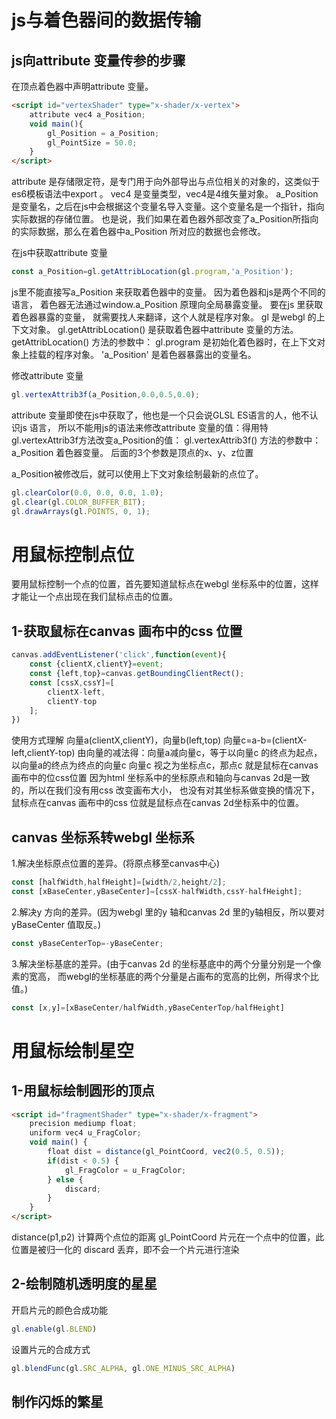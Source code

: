 # js与着色器间的数据传输

## js向attribute 变量传参的步骤
在顶点着色器中声明attribute 变量。
```html
<script id="vertexShader" type="x-shader/x-vertex">
    attribute vec4 a_Position;
    void main(){
        gl_Position = a_Position;
        gl_PointSize = 50.0;
    }
</script>
```
attribute 是存储限定符，是专门用于向外部导出与点位相关的对象的，这类似于es6模板语法中export 。
vec4 是变量类型，vec4是4维矢量对象。
a_Position 是变量名，之后在js中会根据这个变量名导入变量。这个变量名是一个指针，指向实际数据的存储位置。
也是说，我们如果在着色器外部改变了a_Position所指向的实际数据，那么在着色器中a_Position 所对应的数据也会修改。


在js中获取attribute 变量
```js
const a_Position=gl.getAttribLocation(gl.program,'a_Position');
```
js里不能直接写a_Position 来获取着色器中的变量。 因为着色器和js是两个不同的语言，
着色器无法通过window.a_Position 原理向全局暴露变量。 要在js 里获取着色器暴露的变量，
就需要找人来翻译，这个人就是程序对象。
gl 是webgl 的上下文对象。
gl.getAttribLocation() 是获取着色器中attribute 变量的方法。
getAttribLocation() 方法的参数中：
gl.program 是初始化着色器时，在上下文对象上挂载的程序对象。
'a_Position' 是着色器暴露出的变量名。


修改attribute 变量
```js
gl.vertexAttrib3f(a_Position,0.0,0.5,0.0);
```
attribute 变量即使在js中获取了，他也是一个只会说GLSL ES语言的人，他不认识js 语言，
所以不能用js的语法来修改attribute 变量的值：得用特gl.vertexAttrib3f方法改变a_Position的值：
gl.vertexAttrib3f() 方法的参数中：
a_Position 着色器变量。
后面的3个参数是顶点的x、y、z位置

a_Position被修改后，就可以使用上下文对象绘制最新的点位了。
```js
gl.clearColor(0.0, 0.0, 0.0, 1.0);
gl.clear(gl.COLOR_BUFFER_BIT);
gl.drawArrays(gl.POINTS, 0, 1);
```

# 用鼠标控制点位
要用鼠标控制一个点的位置，首先要知道鼠标点在webgl 坐标系中的位置，这样才能让一个点出现在我们鼠标点击的位置。

## 1-获取鼠标在canvas 画布中的css 位置
```js
canvas.addEventListener('click',function(event){
    const {clientX,clientY}=event;
    const {left,top}=canvas.getBoundingClientRect();
    const [cssX,cssY]=[
        clientX-left,
        clientY-top
    ];
})
```
使用方式理解 向量a(clientX,clientY)，向量b(left,top)
向量c=a-b=(clientX-left,clientY-top)
由向量的减法得：向量a减向量c，等于以向量c 的终点为起点，以向量a的终点为终点的向量c
向量c 视之为坐标点c，那点c 就是鼠标在canvas 画布中的位css位置
因为html 坐标系中的坐标原点和轴向与canvas 2d是一致的，所以在我们没有用css 改变画布大小，
也没有对其坐标系做变换的情况下，鼠标点在canvas 画布中的css 位就是鼠标点在canvas 2d坐标系中的位置。

## canvas 坐标系转webgl 坐标系

1.解决坐标原点位置的差异。(将原点移至canvas中心)
```js
const [halfWidth,halfHeight]=[width/2,height/2];
const [xBaseCenter,yBaseCenter]=[cssX-halfWidth,cssY-halfHeight];
```

2.解决y 方向的差异。(因为webgl 里的y 轴和canvas 2d 里的y轴相反，所以要对yBaseCenter 值取反。)
```js
const yBaseCenterTop=-yBaseCenter;
```

3.解决坐标基底的差异。(由于canvas 2d 的坐标基底中的两个分量分别是一个像素的宽高，
而webgl的坐标基底的两个分量是占画布的宽高的比例，所得求个比值。)
```js
const [x,y]=[xBaseCenter/halfWidth,yBaseCenterTop/halfHeight]
```

# 用鼠标绘制星空

## 1-用鼠标绘制圆形的顶点
```html
<script id="fragmentShader" type="x-shader/x-fragment">
    precision mediump float;
    uniform vec4 u_FragColor;
    void main() {
        float dist = distance(gl_PointCoord, vec2(0.5, 0.5));
        if(dist < 0.5) {
            gl_FragColor = u_FragColor;
        } else {
            discard;
        }
    }
</script>
```
distance(p1,p2) 计算两个点位的距离
gl_PointCoord 片元在一个点中的位置，此位置是被归一化的
discard 丢弃，即不会一个片元进行渲染

## 2-绘制随机透明度的星星
开启片元的颜色合成功能
```js
gl.enable(gl.BLEND)
```

设置片元的合成方式
```js
gl.blendFunc(gl.SRC_ALPHA, gl.ONE_MINUS_SRC_ALPHA)
```

## 制作闪烁的繁星





